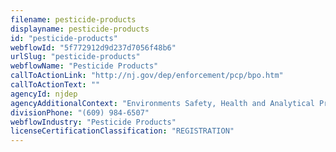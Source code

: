 ```yaml
---
filename: pesticide-products
displayname: pesticide-products
id: "pesticide-products"
webflowId: "5f772912d9d237d7056f48b6"
urlSlug: "pesticide-products"
webflowName: "Pesticide Products"
callToActionLink: "http://nj.gov/dep/enforcement/pcp/bpo.htm"
callToActionText: ""
agencyId: njdep
agencyAdditionalContext: "Environments Safety, Health and Analytical Programs, Bureau of Pesticide Operations"
divisionPhone: "(609) 984-6507"
webflowIndustry: "Pesticide Products"
licenseCertificationClassification: "REGISTRATION"
---
```

